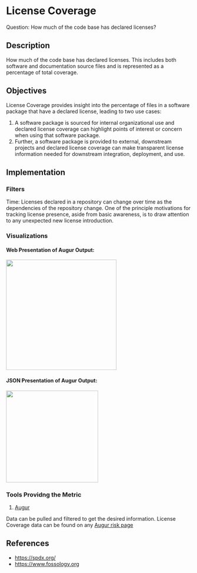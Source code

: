 # License Coverage

Question: How much of the code base has declared licenses?

## Description
How much of the code base has declared licenses. This includes both software and documentation source files and is represented as a percentage of total coverage.

## Objectives
License Coverage provides insight into the percentage of files in a software package that have a declared license, leading to two use cases:
1. A software package is sourced for internal organizational use and declared license coverage can highlight points of interest or concern when using that software package.
2. Further, a software package is provided to external, downstream projects and declared license coverage can make transparent license information needed for downstream integration, deployment, and use.

## Implementation

### Filters
Time: Licenses declared in a repository can change over time as the dependencies of the repository change. One of the principle motivations for tracking license presence, aside from basic awareness, is to draw attention to any unexpected new license introduction.

### Visualizations 

#### Web Presentation of Augur Output:
<img src="https://i.imgur.com/f0kuJlP.png" width="300">

#### JSON Presentation of Augur Output:
<img src="https://i.imgur.com/Xyxm3q3.jpg" width="250">

### Tools Providng the Metric
 1. [Augur](https://github.com/chaoss/augur)

Data can be pulled and filtered to get the desired information. License Coverage data can be found on any [Augur risk page](http://augur.osshealth.io/repo/Zephyr-RTOS/zephyr/risk)

## References
* https://spdx.org/
* https://www.fossology.org
